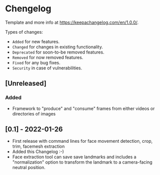 # Chengelog

Template and more info at <https://keepachangelog.com/en/1.0.0/>. 

Types of changes:

* `Added` for new features.
* `Changed` for changes in existing functionality.
* `Deprecated` for soon-to-be removed features.
* `Removed` for now removed features.
* `Fixed` for any bug fixes.
* `Security` in case of vulnerabilities.


## [Unreleased]

### Added

- Framework to "produce" and "consume" frames from either videos or directories of images


## [0.1] - 2022-01-26

- First release with command lines for face movement detection, crop, trim, facemesh extraction
- Added this Changelog :-)
- Face extraction tool can save save landmarks and includes a "normalization" option to transform the landmark to a camera-facing neutral position.

